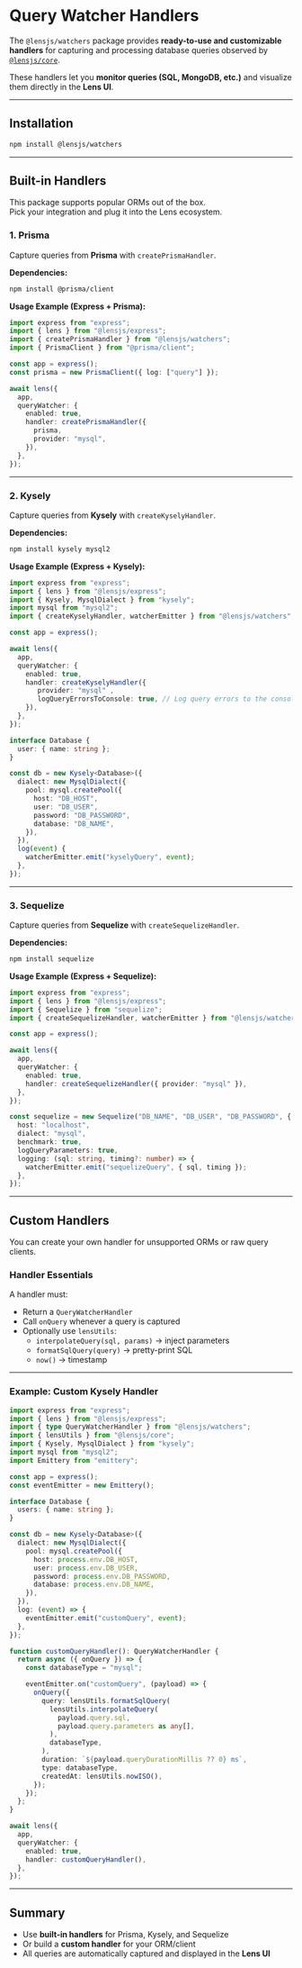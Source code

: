 # Query Watcher Handlers

The `@lensjs/watchers` package provides **ready-to-use and customizable handlers** for capturing and processing database queries observed by [`@lensjs/core`](https://www.npmjs.com/package/@lensjs/core).  

These handlers let you **monitor queries (SQL, MongoDB, etc.)** and visualize them directly in the **Lens UI**.

---

## Installation

```bash
npm install @lensjs/watchers
```

---

## Built-in Handlers

This package supports popular ORMs out of the box.  
Pick your integration and plug it into the Lens ecosystem.

### 1. Prisma

Capture queries from **Prisma** with `createPrismaHandler`.

**Dependencies:**

```bash
npm install @prisma/client
```

**Usage Example (Express + Prisma):**

```ts
import express from "express";
import { lens } from "@lensjs/express";
import { createPrismaHandler } from "@lensjs/watchers";
import { PrismaClient } from "@prisma/client";

const app = express();
const prisma = new PrismaClient({ log: ["query"] });

await lens({
  app,
  queryWatcher: {
    enabled: true,
    handler: createPrismaHandler({
      prisma,
      provider: "mysql",
    }),
  },
});
```

---

### 2. Kysely

Capture queries from **Kysely** with `createKyselyHandler`.

**Dependencies:**

```bash
npm install kysely mysql2
```

**Usage Example (Express + Kysely):**

```ts
import express from "express";
import { lens } from "@lensjs/express";
import { Kysely, MysqlDialect } from "kysely";
import mysql from "mysql2";
import { createKyselyHandler, watcherEmitter } from "@lensjs/watchers";

const app = express();

await lens({
  app,
  queryWatcher: {
    enabled: true,
    handler: createKyselyHandler({ 
       provider: "mysql" ,
       logQueryErrorsToConsole: true, // Log query errors to the console, default is true
    }),
  },
});

interface Database {
  user: { name: string };
}

const db = new Kysely<Database>({
  dialect: new MysqlDialect({
    pool: mysql.createPool({
      host: "DB_HOST",
      user: "DB_USER",
      password: "DB_PASSWORD",
      database: "DB_NAME",
    }),
  }),
  log(event) {
    watcherEmitter.emit("kyselyQuery", event);
  },
});
```

---

### 3. Sequelize

Capture queries from **Sequelize** with `createSequelizeHandler`.

**Dependencies:**

```bash
npm install sequelize
```

**Usage Example (Express + Sequelize):**

```ts
import express from "express";
import { lens } from "@lensjs/express";
import { Sequelize } from "sequelize";
import { createSequelizeHandler, watcherEmitter } from "@lensjs/watchers";

const app = express();

await lens({
  app,
  queryWatcher: {
    enabled: true,
    handler: createSequelizeHandler({ provider: "mysql" }),
  },
});

const sequelize = new Sequelize("DB_NAME", "DB_USER", "DB_PASSWORD", {
  host: "localhost",
  dialect: "mysql",
  benchmark: true,
  logQueryParameters: true,
  logging: (sql: string, timing?: number) => {
    watcherEmitter.emit("sequelizeQuery", { sql, timing });
  },
});
```

---

## Custom Handlers

You can create your own handler for unsupported ORMs or raw query clients.

### Handler Essentials

A handler must:

- Return a `QueryWatcherHandler`
- Call `onQuery` whenever a query is captured
- Optionally use `lensUtils`:
  - `interpolateQuery(sql, params)` → inject parameters  
  - `formatSqlQuery(query)` → pretty-print SQL  
  - `now()` → timestamp  

---

### Example: Custom Kysely Handler

```ts
import express from "express";
import { lens } from "@lensjs/express";
import { type QueryWatcherHandler } from "@lensjs/watchers";
import { lensUtils } from "@lensjs/core";
import { Kysely, MysqlDialect } from "kysely";
import mysql from "mysql2";
import Emittery from "emittery";

const app = express();
const eventEmitter = new Emittery();

interface Database {
  users: { name: string };
}

const db = new Kysely<Database>({
  dialect: new MysqlDialect({
    pool: mysql.createPool({
      host: process.env.DB_HOST,
      user: process.env.DB_USER,
      password: process.env.DB_PASSWORD,
      database: process.env.DB_NAME,
    }),
  }),
  log: (event) => {
    eventEmitter.emit("customQuery", event);
  },
});

function customQueryHandler(): QueryWatcherHandler {
  return async ({ onQuery }) => {
    const databaseType = "mysql";

    eventEmitter.on("customQuery", (payload) => {
      onQuery({
        query: lensUtils.formatSqlQuery(
          lensUtils.interpolateQuery(
            payload.query.sql,
            payload.query.parameters as any[],
          ),
          databaseType,
        ),
        duration: `${payload.queryDurationMillis ?? 0} ms`,
        type: databaseType,
        createdAt: lensUtils.nowISO(),
      });
    });
  };
}

await lens({
  app,
  queryWatcher: {
    enabled: true,
    handler: customQueryHandler(),
  },
});
```

---

## Summary

- Use **built-in handlers** for Prisma, Kysely, and Sequelize  
- Or build a **custom handler** for your ORM/client  
- All queries are automatically captured and displayed in the **Lens UI**
